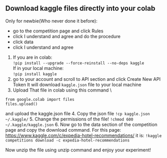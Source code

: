 ## Download kaggle files directly into your colab
Only for newbie(Who never done it before):
- go to the competition page and click Rules
- click I understand and agree and do the procedure
- click data
- click I understand and agree

1. If you are in colab:<br/>
``` !pip install --upgrade --force-reinstall --no-deps kaggle ``` <br/>
If in your local machine: <br/>
``` !pip install kaggle ```
2. go to your account and scroll to API section and click Create New API Token
	It will download ``` kaggle.json ``` file to your local machine
3. Upload That file in colab using this command \
```
from google.colab import files  
files.upload() 
```
and upload the kaggle.json file
4. Copy the json file
```!cp kaggle.json ~/.kaggle/```
5.  Change the permissions of the file!
```!chmod 600 ~/.kaggle/kaggle.json```
6.  Now go to the data section of the competition page and copy the download command. 
	For this page: https://www.kaggle.com/c/expedia-hotel-recommendations/ 
	it is:
	```!kaggle competitions download -c expedia-hotel-recommendations```

Now unzip the file using unzip command and enjoy your experiment!
